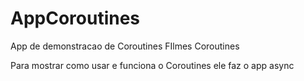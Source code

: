 # AppCoroutines
App de demonstracao de Coroutines FIlmes Coroutines

Para mostrar como usar e funciona o Coroutines ele faz o app async 
